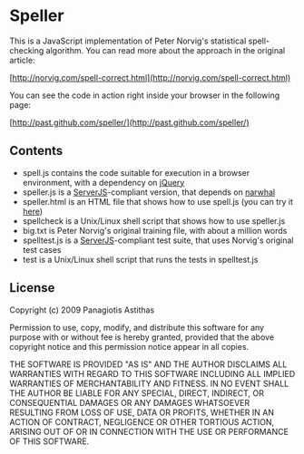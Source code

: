 Speller
=======

This is a JavaScript implementation of Peter Norvig's statistical spell-checking algorithm. You can read more about the approach in the original article:

[http://norvig.com/spell-correct.html](http://norvig.com/spell-correct.html)

You can see the code in action right inside your browser in the following page:

[http://past.github.com/speller/](http://past.github.com/speller/)

Contents
--------

* spell.js contains the code suitable for execution in a browser environment, with a dependency on [jQuery](http://jquery.com)
* speller.js is a [ServerJS](https://wiki.mozilla.org/ServerJS)-compliant version, that depends on [narwhal](http://narwhaljs.org/)
* speller.html is an HTML file that shows how to use spell.js (you can try it [here](http://past.github.com/speller/))
* spellcheck is a Unix/Linux shell script that shows how to use speller.js
* big.txt is Peter Norvig's original training file, with about a million words
* spelltest.js is a [ServerJS](https://wiki.mozilla.org/ServerJS)-compliant test suite, that uses Norvig's original test cases
* test is a Unix/Linux shell script that runs the tests in spelltest.js

License
-------

Copyright (c) 2009 Panagiotis Astithas

Permission to use, copy, modify, and distribute this software for any
purpose with or without fee is hereby granted, provided that the above
copyright notice and this permission notice appear in all copies.

THE SOFTWARE IS PROVIDED "AS IS" AND THE AUTHOR DISCLAIMS ALL WARRANTIES
WITH REGARD TO THIS SOFTWARE INCLUDING ALL IMPLIED WARRANTIES OF
MERCHANTABILITY AND FITNESS. IN NO EVENT SHALL THE AUTHOR BE LIABLE FOR
ANY SPECIAL, DIRECT, INDIRECT, OR CONSEQUENTIAL DAMAGES OR ANY DAMAGES
WHATSOEVER RESULTING FROM LOSS OF USE, DATA OR PROFITS, WHETHER IN AN
ACTION OF CONTRACT, NEGLIGENCE OR OTHER TORTIOUS ACTION, ARISING OUT OF
OR IN CONNECTION WITH THE USE OR PERFORMANCE OF THIS SOFTWARE.
